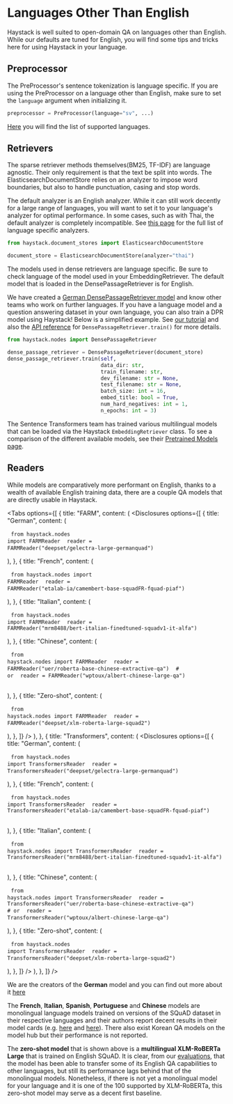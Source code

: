 # Languages Other Than English

Haystack is well suited to open-domain QA on languages other than English.
While our defaults are tuned for English,
you will find some tips and tricks here for using Haystack in your language.

<div style={{ marginBottom: "3rem" }} />

## Preprocessor

The PreProcessor's sentence tokenization is language specific.
If you are using the PreProcessor on a language other than English,
make sure to set the `language` argument when initializing it.

``` python
preprocessor = PreProcessor(language="sv", ...)
```
[Here](https://github.com/deepset-ai/haystack/blob/3e6def7e03097021c8efd1b5c277bec6e541c162/haystack/preprocessor/preprocessor.py#L17) you will find the list of supported languages.

<div style={{ marginBottom: "3rem" }} />

## Retrievers

The sparse retriever methods themselves(BM25, TF-IDF) are language agnostic.
Their only requirement is that the text be split into words.
The ElasticsearchDocumentStore relies on an analyzer to impose word boundaries,
but also to handle punctuation, casing and stop words.

The default analyzer is an English analyzer.
While it can still work decently for a large range of languages,
you will want to set it to your language's analyzer for optimal performance.
In some cases, such as with Thai, the default analyzer is completely incompatible.
See [this page](https://www.elastic.co/guide/en/elasticsearch/reference/current/analysis-lang-analyzer.html)
for the full list of language specific analyzers.

```python
from haystack.document_stores import ElasticsearchDocumentStore

document_store = ElasticsearchDocumentStore(analyzer="thai")
```

The models used in dense retrievers are language specific.
Be sure to check language of the model used in your EmbeddingRetriever.
The default model that is loaded in the DensePassageRetriever is for English.

We have created a [German DensePassageRetriever model](https://deepset.ai/germanquad) and know other teams who work on further languages.
If you have a language model and a question answering dataset in your own language, you can also train a DPR model using Haystack!
Below is a simplified example.
See [our tutorial](/tutorials/v1.3.0/train-dpr) and also the [API reference](/reference/v1.3.0/retriever#train) for `DensePassageRetriever.train()` for more details.

```python
from haystack.nodes import DensePassageRetriever

dense_passage_retriever = DensePassageRetriever(document_store)
dense_passage_retriever.train(self,
                              data_dir: str,
                              train_filename: str,
                              dev_filename: str = None,
                              test_filename: str = None,
                              batch_size: int = 16,
                              embed_title: bool = True,
                              num_hard_negatives: int = 1,
                              n_epochs: int = 3)
```

The Sentence Transformers team has trained various multilingual models that can be loaded via the Haystack
`EmbeddingRetriever` class. To see a comparison of the different available models, see their
[Pretrained Models page](https://www.sbert.net/docs/pretrained_models.html#).

<div style={{ marginBottom: "3rem" }} />

## Readers

While models are comparatively more performant on English,
thanks to a wealth of available English training data,
there are a couple QA models that are directly usable in Haystack.

<Tabs
  options={[
    {
      title: "FARM",
      content: (
        <Disclosures
          options={[
            {
              title: "German",
              content: (
                <pre>
                  <code>from haystack.nodes import FARMReader</code>
                  <code>
                    reader = FARMReader("deepset/gelectra-large-germanquad")
                  </code>
                </pre>
              ),
            },
            {
              title: "French",
              content: (
                <pre>
                  <code>from haystack.nodes import FARMReader</code>
                  <code>
                    reader = FARMReader("etalab-ia/camembert-base-squadFR-fquad-piaf")
                  </code>
                </pre>
              ),
            },
            {
              title: "Italian",
              content: (
                <pre>
                  <code>from haystack.nodes import FARMReader</code>
                  <code>
                    reader =
                    FARMReader("mrm8488/bert-italian-finedtuned-squadv1-it-alfa")
                  </code>
                </pre>
              ),
            },
            {
              title: "Chinese",
              content: (
                <pre>
                  <code>from haystack.nodes import FARMReader</code>
                  <code>
                    reader =
                    FARMReader("uer/roberta-base-chinese-extractive-qa")
                  </code>
                  <code># or</code>
                  <code>
                    reader = FARMReader("wptoux/albert-chinese-large-qa")
                  </code>
                </pre>
              ),
            },
            {
              title: "Zero-shot",
              content: (
                <pre>
                  <code>from haystack.nodes import FARMReader</code>
                  <code>
                    reader = FARMReader("deepset/xlm-roberta-large-squad2")
                  </code>
                </pre>
              ),
            },
          ]}
        />
      ),
    },
    {
      title: "Transformers",
      content: (
        <Disclosures
          options={[
            {
              title: "German",
              content: (
                <pre>
                  <code>from haystack.nodes import TransformersReader</code>
                  <code>
                    reader = TransformersReader("deepset/gelectra-large-germanquad")
                  </code>
                </pre>
              ),
            },
            {
              title: "French",
              content: (
                <pre>
                  <code>from haystack.nodes import TransformersReader</code>
                  <code>
                    reader = TransformersReader("etalab-ia/camembert-base-squadFR-fquad-piaf")
                  </code>
                </pre>
              ),
            },
            {
              title: "Italian",
              content: (
                <pre>
                  <code>from haystack.nodes import TransformersReader</code>
                  <code>
                    reader = TransformersReader("mrm8488/bert-italian-finedtuned-squadv1-it-alfa")
                  </code>
                </pre>
              ),
            },
            {
              title: "Chinese",
              content: (
                <pre>
                  <code>from haystack.nodes import TransformersReader</code>
                  <code>
                    reader = TransformersReader("uer/roberta-base-chinese-extractive-qa")
                  </code>
                  <code># or</code>
                  <code>
                    reader = TransformersReader("wptoux/albert-chinese-large-qa")
                  </code>
                </pre>
              ),
            },
            {
              title: "Zero-shot",
              content: (
                <pre>
                  <code>from haystack.nodes import TransformersReader</code>
                  <code>
                    reader = TransformersReader("deepset/xlm-roberta-large-squad2")
                  </code>
                </pre>
              ),
            },
          ]}
        />
      ),
    },
  ]}
/>

<div style={{ marginBottom: "3rem" }} />

We are the creators of the **German** model and you can find out more about it [here](https://deepset.ai/germanquad)

The **French**, **Italian**, **Spanish**, **Portuguese** and **Chinese** models are monolingual language models trained on versions of the SQuAD dataset in their respective languages
and their authors report decent results in their model cards
(e.g. [here](https://huggingface.co/etalab-ia/camembert-base-squadFR-fquad-piaf) and [here](https://huggingface.co/mrm8488/bert-italian-finedtuned-squadv1-it-alfa)).
There also exist Korean QA models on the model hub but their performance is not reported.

The **zero-shot model** that is shown above is a **multilingual XLM-RoBERTa Large** that is trained on English SQuAD.
It is clear, from our [evaluations](https://huggingface.co/deepset/xlm-roberta-large-squad2#model_card),
that the model has been able to transfer some of its English QA capabilities to other languages,
but still its performance lags behind that of the monolingual models.
Nonetheless, if there is not yet a monolingual model for your language and it is one of the 100 supported by XLM-RoBERTa,
this zero-shot model may serve as a decent first baseline.
